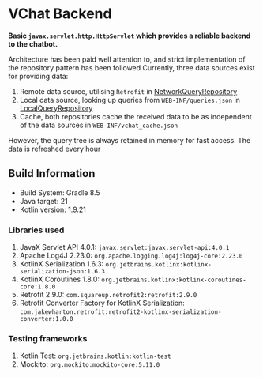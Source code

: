 # VChat Backend

**Basic `javax.servlet.http.HttpServlet` which provides a reliable backend to the chatbot.**

Architecture has been paid well attention to, and strict implementation of the repository pattern has been followed
Currently, three data sources exist for providing data:
1. Remote data source, utilising `Retrofit` in [NetworkQueryRepository](src/main/kotlin/io/github/idoalotofthings/vchat/repository/NetworkQueryRepository.kt)
2. Local data source, looking up queries from  `WEB-INF/queries.json` in [LocalQueryRepository](src/main/kotlin/io/github/idoalotofthings/vchat/repository/LocalQueryRepository.kt)
3. Cache, both repositories cache the received data to be as independent of the data sources in `WEB-INF/vchat_cache.json`

However, the query tree is always retained in memory for fast access.
The data is refreshed every hour

## Build Information
* Build System: Gradle 8.5
* Java target: 21
* Kotlin version: 1.9.21

### Libraries used
1. JavaX Servlet API 4.0.1: `javax.servlet:javax.servlet-api:4.0.1`
2. Apache Log4J 2.23.0: `org.apache.logging.log4j:log4j-core:2.23.0`
3. KotlinX Serialization 1.6.3: `org.jetbrains.kotlinx:kotlinx-serialization-json:1.6.3`
4. KotlinX Coroutines 1.8.0: `org.jetbrains.kotlinx:kotlinx-coroutines-core:1.8.0`
5. Retrofit 2.9.0: `com.squareup.retrofit2:retrofit:2.9.0`
6. Retrofit Converter Factory for KotlinX Serialization: `com.jakewharton.retrofit:retrofit2-kotlinx-serialization-converter:1.0.0`

### Testing frameworks
1. Kotlin Test: `org.jetbrains.kotlin:kotlin-test`
2. Mockito: `org.mockito:mockito-core:5.11.0`
